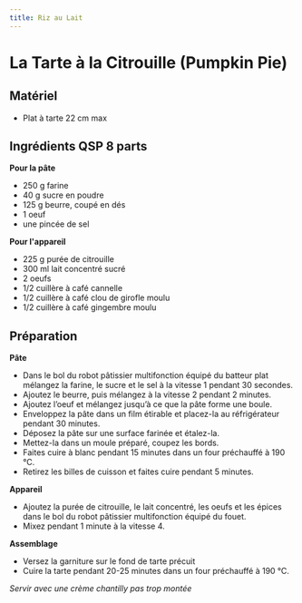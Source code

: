 ```yaml
---
title: Riz au Lait
---
```


# La Tarte à la Citrouille (Pumpkin Pie)

## Matériel

- Plat à tarte 22 cm max

## Ingrédients QSP 8 parts

**Pour la pâte**

- 250 g farine
- 40 g sucre en poudre
- 125 g beurre, coupé en dés
- 1 oeuf
- une pincée de sel

**Pour l'appareil**

- 225 g purée de citrouille
- 300 ml lait concentré sucré
- 2 oeufs
- 1/2 cuillère à café cannelle
- 1/2 cuillère à café clou de girofle moulu
- 1/2 cuillère à café gingembre moulu


## Préparation

**Pâte**

- Dans le bol du robot pâtissier multifonction équipé du batteur plat mélangez la farine, le sucre et le sel à la vitesse 1 pendant 30 secondes.
- Ajoutez le beurre, puis mélangez à la vitesse 2 pendant 2 minutes.
- Ajoutez l’oeuf et mélangez jusqu’à ce que la pâte forme une boule.
- Enveloppez la pâte dans un film étirable et placez-la au réfrigérateur pendant 30 minutes.
- Déposez la pâte sur une surface farinée et étalez-la.
- Mettez-la dans un moule préparé, coupez les bords.
- Faites cuire à blanc pendant 15 minutes dans un four préchauffé à 190 °C.
- Retirez les billes de cuisson et faites cuire pendant 5 minutes.

**Appareil**

- Ajoutez la purée de citrouille, le lait concentré, les oeufs et les épices dans le bol du robot pâtissier multifonction équipé du fouet.
- Mixez pendant 1 minute à la vitesse 4.

**Assemblage**

- Versez la garniture sur le fond de tarte précuit
- Cuire la tarte pendant 20-25 minutes dans un four préchauffé à 190 °C.

*Servir avec une crème chantilly pas trop montée*